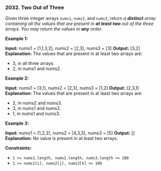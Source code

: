 ### 2032\. Two Out of Three

Given three integer arrays `nums1`, `nums2`, and `nums3`, return _a **distinct** array containing all the values that are present in **at least two** out of the three arrays. You may return the values in **any** order_.

**Example 1:**

**Input:** nums1 = \[1,1,3,2\], nums2 = \[2,3\], nums3 = \[3\]
**Output:** \[3,2\]
**Explanation:** The values that are present in at least two arrays are:
- 3, in all three arrays.
- 2, in nums1 and nums2.

**Example 2:**

**Input:** nums1 = \[3,1\], nums2 = \[2,3\], nums3 = \[1,2\]
**Output:** \[2,3,1\]
**Explanation:** The values that are present in at least two arrays are:
- 2, in nums2 and nums3.
- 3, in nums1 and nums2.
- 1, in nums1 and nums3.

**Example 3:**

**Input:** nums1 = \[1,2,2\], nums2 = \[4,3,3\], nums3 = \[5\]
**Output:** \[\]
**Explanation:** No value is present in at least two arrays.

**Constraints:**

*   `1 <= nums1.length, nums2.length, nums3.length <= 100`
*   `1 <= nums1[i], nums2[j], nums3[k] <= 100`
